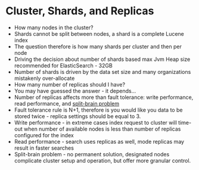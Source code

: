 # Cluster, Shards, and Replicas #

* How many nodes in the cluster?
* Shards cannot be split between nodes, a shard is a complete Lucene index
* The question therefore is how many shards per cluster and then per node
* Driving the decision about number of shards based max Jvm Heap size recommended for ElasticSearch - 32GB
* Number of shards is driven by the data set size and many organizations mistakenly over-allocate
* How many number of replicas should I have?
* You may have guessed the answer - it depends...
* Number of replicas affects more than fault tolerance: write performance, read performance, and <a href="https://github.com/elastic/elasticsearch/issues/2488" target="_blank">split-brain problem</a>
* Fault tolerance rule is N+1, therefore is you would like you data to be stored twice - replica settings should be equal to 3.
* Write performance - in extreme cases index request to cluster will time-out when number of available nodes is less than number of replicas configured for the index
* Read performance - search uses replicas as well, mode replicas may result in faster searches
* Split-brain problem - no permanent solution, designated nodes complicate cluster setup and operation, but offer more granular control.